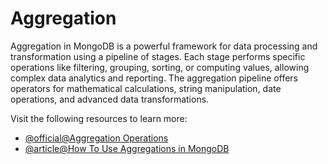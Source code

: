 # Aggregation

Aggregation in MongoDB is a powerful framework for data processing and transformation using a pipeline of stages. Each stage performs specific operations like filtering, grouping, sorting, or computing values, allowing complex data analytics and reporting. The aggregation pipeline offers operators for mathematical calculations, string manipulation, date operations, and advanced data transformations.

Visit the following resources to learn more:

- [@official@Aggregation Operations](https://www.mongodb.com/docs/manual/aggregation/)
- [@article@How To Use Aggregations in MongoDB](https://www.digitalocean.com/community/tutorials/how-to-use-aggregations-in-mongodb)